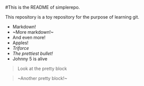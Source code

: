#This is the README of simplerepo.

This repository is a toy repository for the purpose of learning git.

 * Markdown!
 * ~More markdown!~
 * And even more!
 * Apples!
 * _Triforce_
 * _The prettiest bullet!_
 * Johnny 5 is alive

> Look at the pretty block

> ~Another pretty block!~
